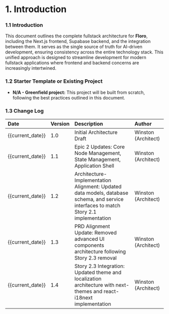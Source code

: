 # 1. Introduction

### 1.1 Introduction

This document outlines the complete fullstack architecture for **Floro**, including the Next.js frontend, Supabase backend, and the integration between them. It serves as the single source of truth for AI-driven development, ensuring consistency across the entire technology stack. This unified approach is designed to streamline development for modern fullstack applications where frontend and backend concerns are increasingly intertwined.

### 1.2 Starter Template or Existing Project

- **N/A - Greenfield project:** This project will be built from scratch, following the best practices outlined in this document.

### 1.3 Change Log

| Date             | Version | Description                                                                                                                           | Author              |
| :--------------- | :------ | :------------------------------------------------------------------------------------------------------------------------------------ | :------------------ |
| {{current_date}} | 1.0     | Initial Architecture Draft                                                                                                            | Winston (Architect) |
| {{current_date}} | 1.1     | Epic 2 Updates: Core Node Management, State Management, Application Shell                                                             | Winston (Architect) |
| {{current_date}} | 1.2     | Architecture-Implementation Alignment: Updated data models, database schema, and service interfaces to match Story 2.1 implementation | Winston (Architect) |
| {{current_date}} | 1.3     | PRD Alignment Update: Removed advanced UI components architecture following Story 2.3 removal                                         | Winston (Architect) |
| {{current_date}} | 1.4     | Story 2.3 Integration: Updated theme and localization architecture with next-themes and react-i18next implementation                  | Winston (Architect) |

